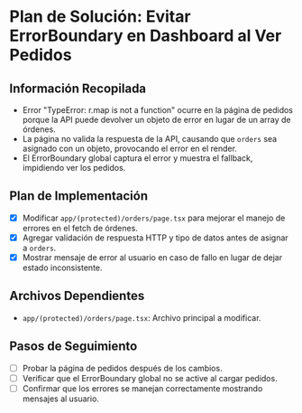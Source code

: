 # Plan de Solución: Evitar ErrorBoundary en Dashboard al Ver Pedidos

## Información Recopilada
- Error "TypeError: r.map is not a function" ocurre en la página de pedidos porque la API puede devolver un objeto de error en lugar de un array de órdenes.
- La página no valida la respuesta de la API, causando que `orders` sea asignado con un objeto, provocando el error en el render.
- El ErrorBoundary global captura el error y muestra el fallback, impidiendo ver los pedidos.

## Plan de Implementación
- [x] Modificar `app/(protected)/orders/page.tsx` para mejorar el manejo de errores en el fetch de órdenes.
- [x] Agregar validación de respuesta HTTP y tipo de datos antes de asignar a `orders`.
- [x] Mostrar mensaje de error al usuario en caso de fallo en lugar de dejar estado inconsistente.

## Archivos Dependientes
- `app/(protected)/orders/page.tsx`: Archivo principal a modificar.

## Pasos de Seguimiento
- [ ] Probar la página de pedidos después de los cambios.
- [ ] Verificar que el ErrorBoundary global no se active al cargar pedidos.
- [ ] Confirmar que los errores se manejan correctamente mostrando mensajes al usuario.
